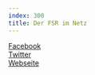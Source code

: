 ```yaml
---
index: 300
title: Der FSR im Netz
---
```


[Facebook](https://www.facebook.com/iFSR.de/)  
[Twitter](https://twitter.com/ifsr)  
[Webseite](https://www.ifsr.de/)